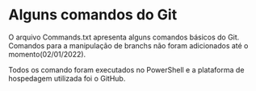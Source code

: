 # Alguns comandos do Git

O arquivo Commands.txt apresenta alguns comandos básicos do Git. Comandos para a manipulação de branchs não foram
adicionados até o momento(02/01/2022).

Todos os comando foram executados no PowerShell e a plataforma de hospedagem utilizada foi o GitHub.